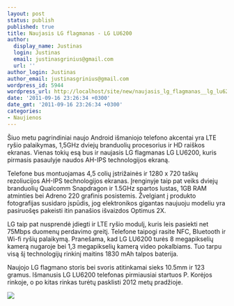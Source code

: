 ```yaml
---
layout: post
status: publish
published: true
title: Naujasis LG flagmanas - LG LU6200
author:
  display_name: Justinas
  login: Justinas
  email: justinasgrinius@gmail.com
  url: ''
author_login: Justinas
author_email: justinasgrinius@gmail.com
wordpress_id: 5944
wordpress_url: http://localhost/site/new/naujasis_lg_flagmanas__lg_lu6200/
date: '2011-09-16 23:26:34 +0300'
date_gmt: '2011-09-16 23:26:34 +0300'
categories:
- Naujienos
---
```

<p>Šiuo metu pagrindiniai naujo Android išmaniojo telefono akcentai yra LTE ryšio palaikymas, 1,5GHz dviejų branduolių procesorius ir HD raiškos ekranas. Vienas tokių esą bus ir naujasis LG flagmanas LG LU6200, kuris pirmasis pasaulyje naudos AH-IPS technologijos ekraną.</p>
<p>Telefone bus montuojamas 4,5 colių įstrižainės ir 1280 x 720 taškų rezoliucijos AH-IPS technologijos ekranas. Įrenginyje taip pat veiks dviejų branduolių Qualcomm Snapdragon ir 1.5GHz spartos lustas, 1GB RAM atminties bei Adreno 220 grafinis posistemis. Žvelgiant į produkto fotografijas susidaro įspūdis, jog elektronikos gigantas naujuoju modeliu yra pasiruošęs pakeisti itin panašios išvaizdos Optimus 2X.</p>
<p>LG taip pat nusprendė įdiegti ir LTE ryšio modulį, kuris leis pasiekti net 75Mbps duomenų perdavimo greitį. Telefone taipogi rasite NFC, Bluetooth ir Wi-fi ryšių palaikymą. Pranešama, kad LG LU6200 turės 8 megapikselių kamerą nugaroje bei 1,3 megapikselių kamerą video pokalbiams. Tuo tarpu visą šį technologijų rinkinį maitins 1830 mAh talpos baterija.</p>
<p>Naujojo LG flagmano storis bei svoris atitinkamai sieks 10.5mm ir 123 gramus. Išmanusis LG LU6200 telefonas pirmiausiai startuos P. Korėjos rinkoje, o po kitas rinkas turėtų pasklisti 2012 metų pradžioje.</p>
<p><img src="http://cdn.slashgear.com/wp-content/uploads/2011/09/19759C3B4E70D4F40A5461.jpg" /></p>
